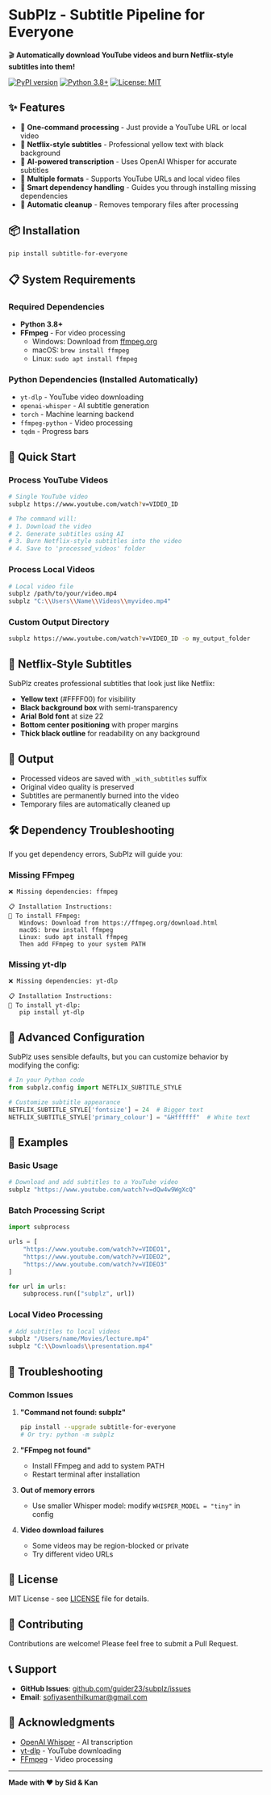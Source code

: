 # SubPlz - Subtitle Pipeline for Everyone

🎬 **Automatically download YouTube videos and burn Netflix-style subtitles into them!**

[![PyPI version](https://badge.fury.io/py/subtitle-for-everyone.svg)](https://badge.fury.io/py/subtitle-for-everyone)
[![Python 3.8+](https://img.shields.io/badge/python-3.8+-blue.svg)](https://www.python.org/downloads/)
[![License: MIT](https://img.shields.io/badge/License-MIT-yellow.svg)](https://opensource.org/licenses/MIT)

## ✨ Features

- 🚀 **One-command processing** - Just provide a YouTube URL or local video
- 🎯 **Netflix-style subtitles** - Professional yellow text with black background
- 🤖 **AI-powered transcription** - Uses OpenAI Whisper for accurate subtitles
- 🎥 **Multiple formats** - Supports YouTube URLs and local video files
- 🔧 **Smart dependency handling** - Guides you through installing missing dependencies
- 🧹 **Automatic cleanup** - Removes temporary files after processing

## 📦 Installation

```bash
pip install subtitle-for-everyone
```

## 📋 System Requirements

### Required Dependencies
- **Python 3.8+**
- **FFmpeg** - For video processing
  - Windows: Download from [ffmpeg.org](https://ffmpeg.org/download.html)
  - macOS: `brew install ffmpeg`
  - Linux: `sudo apt install ffmpeg`

### Python Dependencies (Installed Automatically)
- `yt-dlp` - YouTube video downloading
- `openai-whisper` - AI subtitle generation
- `torch` - Machine learning backend
- `ffmpeg-python` - Video processing
- `tqdm` - Progress bars

## 🚀 Quick Start

### Process YouTube Videos

```bash
# Single YouTube video
subplz https://www.youtube.com/watch?v=VIDEO_ID

# The command will:
# 1. Download the video
# 2. Generate subtitles using AI
# 3. Burn Netflix-style subtitles into the video
# 4. Save to 'processed_videos' folder
```

### Process Local Videos

```bash
# Local video file
subplz /path/to/your/video.mp4
subplz "C:\\Users\\Name\\Videos\\myvideo.mp4"
```

### Custom Output Directory

```bash
subplz https://www.youtube.com/watch?v=VIDEO_ID -o my_output_folder
```

## 🎨 Netflix-Style Subtitles

SubPlz creates professional subtitles that look just like Netflix:

- **Yellow text** (#FFFF00) for visibility
- **Black background box** with semi-transparency  
- **Arial Bold font** at size 22
- **Bottom center positioning** with proper margins
- **Thick black outline** for readability on any background

## 📁 Output

- Processed videos are saved with `_with_subtitles` suffix
- Original video quality is preserved
- Subtitles are permanently burned into the video
- Temporary files are automatically cleaned up

## 🛠️ Dependency Troubleshooting

If you get dependency errors, SubPlz will guide you:

### Missing FFmpeg
```
❌ Missing dependencies: ffmpeg

📋 Installation Instructions:
🔸 To install FFmpeg:
   Windows: Download from https://ffmpeg.org/download.html
   macOS: brew install ffmpeg  
   Linux: sudo apt install ffmpeg
   Then add FFmpeg to your system PATH
```

### Missing yt-dlp
```
❌ Missing dependencies: yt-dlp

📋 Installation Instructions:  
🔸 To install yt-dlp:
   pip install yt-dlp
```

## 🔧 Advanced Configuration

SubPlz uses sensible defaults, but you can customize behavior by modifying the config:

```python
# In your Python code
from subplz.config import NETFLIX_SUBTITLE_STYLE

# Customize subtitle appearance
NETFLIX_SUBTITLE_STYLE['fontsize'] = 24  # Bigger text
NETFLIX_SUBTITLE_STYLE['primary_colour'] = "&Hffffff"  # White text
```

## 📖 Examples

### Basic Usage
```bash
# Download and add subtitles to a YouTube video
subplz "https://www.youtube.com/watch?v=dQw4w9WgXcQ"
```

### Batch Processing Script
```python
import subprocess

urls = [
    "https://www.youtube.com/watch?v=VIDEO1",
    "https://www.youtube.com/watch?v=VIDEO2", 
    "https://www.youtube.com/watch?v=VIDEO3"
]

for url in urls:
    subprocess.run(["subplz", url])
```

### Local Video Processing
```bash
# Add subtitles to local videos
subplz "/Users/name/Movies/lecture.mp4"
subplz "C:\\Downloads\\presentation.mp4"  
```

## 🐛 Troubleshooting

### Common Issues

1. **"Command not found: subplz"**
   ```bash
   pip install --upgrade subtitle-for-everyone
   # Or try: python -m subplz
   ```

2. **"FFmpeg not found"**
   - Install FFmpeg and add to system PATH
   - Restart terminal after installation

3. **Out of memory errors**
   - Use smaller Whisper model: modify `WHISPER_MODEL = "tiny"` in config

4. **Video download failures**
   - Some videos may be region-blocked or private
   - Try different video URLs

## 📝 License

MIT License - see [LICENSE](LICENSE) file for details.

## 🤝 Contributing

Contributions are welcome! Please feel free to submit a Pull Request.

## 📞 Support

- **GitHub Issues**: [github.com/guider23/subplz/issues](https://github.com/guider23/subplz/issues)
- **Email**: sofiyasenthilkumar@gmail.com

## 🙏 Acknowledgments

- [OpenAI Whisper](https://github.com/openai/whisper) - AI transcription
- [yt-dlp](https://github.com/yt-dlp/yt-dlp) - YouTube downloading
- [FFmpeg](https://ffmpeg.org/) - Video processing

---

**Made with ❤️ by Sid & Kan**
